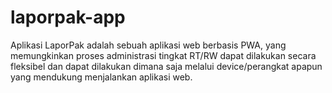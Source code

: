 # laporpak-app
Aplikasi LaporPak adalah sebuah aplikasi web berbasis PWA, yang memungkinkan proses administrasi tingkat RT/RW dapat dilakukan secara fleksibel dan dapat dilakukan dimana saja melalui device/perangkat apapun yang mendukung menjalankan aplikasi web.
